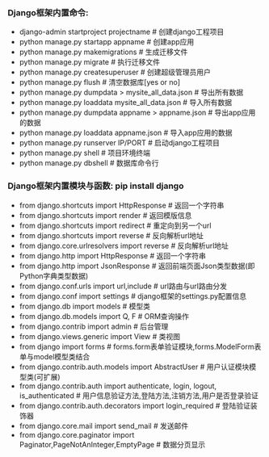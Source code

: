 ### Django框架内置命令:
- django-admin startproject projectname                 # 创建django工程项目
- python manage.py startapp appname                     # 创建app应用
- python manage.py makemigrations                       # 生成迁移文件
- python manage.py migrate                              # 执行迁移文件
- python manage.py createsuperuser                      # 创建超级管理员用户
- python manage.py flush                                # 清空数据库[yes or no]
- python manage.py dumpdata > mysite_all_data.json      # 导出所有数据
- python manage.py loaddata mysite_all_data.json        # 导入所有数据
- python manage.py dumpdata appname > appname.json      # 导出app应用的数据
- python manage.py loaddata appname.json                # 导入app应用的数据
- python manage.py runserver IP/PORT                    # 启动django工程项目
- python manage.py shell                                # 项目环境终端
- python manage.py dbshell                              # 数据库命令行



### Django框架内置模块与函数: pip install django
- from django.shortcuts import HttpResponse # 返回一个字符串
- from django.shortcuts import render # 返回模版信息
- from django.shortcuts import redirect # 重定向到另一个url
- from django.shortcuts import reverse # 反向解析url地址
- from django.core.urlresolvers import reverse # 反向解析url地址
- from django.http import HttpResponse # 返回一个字符串
- from django.http import JsonResponse # 返回前端页面Json类型数据(即Python字典类型数据)
- from django.conf.urls import url,include # url路由与url路由分发
- from django.conf import settings  # django框架的settings.py配置信息 
- from django.db import models # 模型类
- from django.db.models import Q, F  # ORM查询操作
- from django.contrib import admin # 后台管理
- from django.views.generic import View # 类视图
- from django import forms  # forms.form表单验证模块,forms.ModelForm表单与model模型类结合
- from django.contrib.auth.models import AbstractUser # 用户认证模块模型类(可扩展)
- from django.contrib.auth import authenticate, login, logout, is_authenticated  # 用户信息验证方法,登陆方法,注销方法,用户是否登录验证
- from django.contrib.auth.decorators import login_required  # 登陆验证装饰器
- from django.core.mail import send_mail # 发送邮件
- from django.core.paginator import Paginator,PageNotAnInteger,EmptyPage  # 数据分页显示


